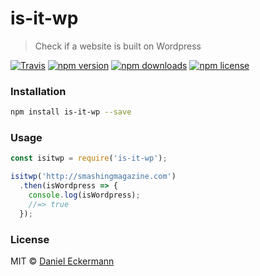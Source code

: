 # is-it-wp
> Check if a website is built on Wordpress

[![Travis](https://img.shields.io/travis/ecrmnn/is-it-wp.svg?style=flat-square)](https://travis-ci.org/ecrmnn/is-it-wp.svg?branch=master)
[![npm version](https://img.shields.io/npm/v/is-it-wp.svg?style=flat-square)](http://badge.fury.io/js/is-it-wp)
[![npm downloads](https://img.shields.io/npm/dm/is-it-wp.svg?style=flat-square)](http://badge.fury.io/js/is-it-wp)
[![npm license](https://img.shields.io/npm/l/is-it-wp.svg?style=flat-square)](http://badge.fury.io/js/is-it-wp)

### Installation
```bash
npm install is-it-wp --save
```

### Usage
```javascript
const isitwp = require('is-it-wp');

isitwp('http://smashingmagazine.com')
  .then(isWordpress => {
    console.log(isWordpress);
    //=> true
  });
```

### License
MIT © [Daniel Eckermann](http://danieleckermann.com)